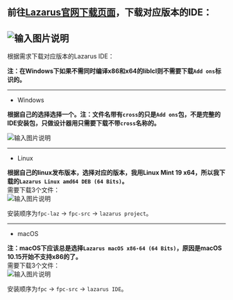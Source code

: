 前往[Lazarus官网下载页面](https://www.lazarus-ide.org/index.php?page=downloads)，下载对应版本的IDE：   
----

![输入图片说明](https://images.gitee.com/uploads/images/2020/0813/195912_0e0e6627_118989.png "屏幕截图.png")   
----
根据需求下载对应版本的Lazarus IDE：  

**注：在Windows下如果不需同时编译x86和x64的liblcl则不需要下载`Add ons`标识的。**    

----

* Windows 

**根据自己的选择选择一个。注：文件名带有`cross`的只是`Add ons`包，不是完整的IDE安装包，只做设计器用只需要下载不带`cross`名称的。**     

![输入图片说明](https://images.gitee.com/uploads/images/2020/0813/200909_a90a3009_118989.png "屏幕截图.png")    

----

* Linux  

**根据自己的linux发布版本，选择对应的版本，我用Linux Mint 19 x64，所以我下载的`Lazarus Linux amd64 DEB (64 Bits)`。**       
需要下载3个文件：    
![输入图片说明](https://images.gitee.com/uploads/images/2020/0813/200611_738df4eb_118989.png "屏幕截图.png")    

安装顺序为`fpc-laz` -> `fpc-src` -> `lazarus project`。  

----

* macOS

**注：macOS下应该总是选择`Lazarus macOS x86-64 (64 Bits)`，原因是macOS 10.15开始不支持x86的了。**    
需要下载3个文件：  
![输入图片说明](https://images.gitee.com/uploads/images/2020/0813/200324_39fc85c7_118989.png "屏幕截图.png")    

安装顺序为`fpc` -> `fpc-src` -> `lazarus IDE`。
 